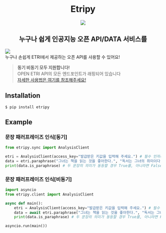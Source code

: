 <div align="center">
  <h1>Etripy</h1>
  <img src="https://github.com/VoidAsMad/ETRI/assets/103942316/bce15af5-e0c4-411e-a058-320dfdf8c720"></img>
</div>

<div align="center">
  <h2>누구나 쉽게 인공지능 오픈 API/DATA 서비스를</h2>
</div>

[<img src="https://img.shields.io/pypi/v/etripy.svg">](https://pypi.python.org/pypi/etripy)<br>
누구나 손쉽게 ETRI에서 제공하는 오픈 API를 사용할 수 있어요!<br>
> **동기 비동기 모두 지원합니다!**<br>
> OPEN ETRI API의 모든 엔드포인트가 래핑되어 있습니다<br>
> [자세한 사용법은 여기를 참조해주세요!](https://etripydocs.notion.site/Etripy-0f76dc702a1b4f21b86d61cc5be77da6)<br>


## Installation
```
$ pip install etripy
```
## Example
### 문장 패러프레이즈 인식[동기]
```py
from etripy.sync import AnalysisClient

etri = AnalysisClient(access_key="발급받은 키값을 입력해 주세요.") # 필수 인자(API)가 들어가는 곳입니다.
data = etri.paraphrase("그녀는 책을 읽는 것을 좋아한다.", "독서는 그녀의 취미이다.")
print(data.is_paraphrase) # 두 문장의 의미가 동등할 경우 True를, 아니라면 False를 반환합니다.
```
### 문장 패러프레이즈 인식[비동기]
```py
import asyncio
from etripy.client import AnalysisClient

async def main():
    etri = AnalysisClient(access_key="발급받은 키값을 입력해 주세요.") # 필수 인자(API)가 들어가는 곳입니다.
    data = await etri.paraphrase("그녀는 책을 읽는 것을 좋아한다.", "독서는 그녀의 취미이다.")
    print(data.is_paraphrase) # 두 문장의 의미가 동등할 경우 True를, 아니라면 False를 반환합니다.

asyncio.run(main())
```
